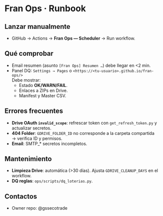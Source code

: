 # Fran Ops · Runbook

## Lanzar manualmente
- GitHub → Actions → **Fran Ops — Scheduler** → Run workflow.

## Qué comprobar
- Email resumen (asunto `[Fran Ops] Resumen …`) debe llegar en <2 min.
- Panel DQ: `Settings → Pages` o `<https://<tu-usuario>.github.io/fran-ops/>`  
  Debe mostrar:
  - Estado **OK/WARN/FAIL**.
  - Enlaces a ZIPs en Drive.
  - Manifest y Master CSV.

## Errores frecuentes
- **Drive OAuth `invalid_scope`**: refrescar token con `get_refresh_token.py` y actualizar secretos.
- **404 Folder**: `GDRIVE_FOLDER_ID` no corresponde a la carpeta compartida → verifica ID y permisos.
- **Email**: SMTP_* secretos incompletos.

## Mantenimiento
- **Limpieza Drive**: automática (>30 días). Ajusta `GDRIVE_CLEANUP_DAYS` en el workflow.
- **DQ reglas**: `ops/scripts/dq_loterias.py`.

## Contactos
- Owner repo: @gssecotrade
